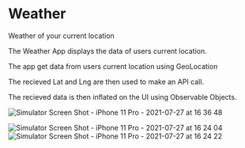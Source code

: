 # Weather
Weather of your current location

The Weather App displays the data of users current location.

The app get data from users current location using GeoLocation

The recieved Lat and Lng are then used to make an API call.

The recieved data is then inflated on the UI using Observable Objects.

![Simulator Screen Shot - iPhone 11 Pro - 2021-07-27 at 16 36 48](https://user-images.githubusercontent.com/78885735/127223913-75712eec-40e6-4089-94f7-9268090bd80d.png)

![Simulator Screen Shot - iPhone 11 Pro - 2021-07-27 at 16 24 04](https://user-images.githubusercontent.com/78885735/127222574-27db0356-b57e-4d7b-8436-61fe7a71f539.png)
![Simulator Screen Shot - iPhone 11 Pro - 2021-07-27 at 16 24 22](https://user-images.githubusercontent.com/78885735/127222576-525236cb-babe-4c9b-8c4e-c44e71c8c754.png)
